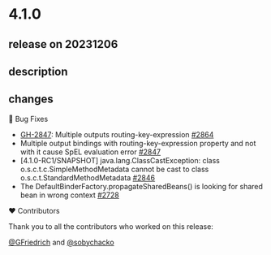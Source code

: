 # 4.1.0

## release on 20231206

## description

## changes

🐞 Bug Fixes

* <a class="issue-link js-issue-link" data-error-text="Failed to load title" data-id="1986946553" data-permission-text="Title is private" data-url="https://github.com/spring-cloud/spring-cloud-stream/issues/2847" data-hovercard-type="issue" data-hovercard-url="/spring-cloud/spring-cloud-stream/issues/2847/hovercard" href="https://github.com/spring-cloud/spring-cloud-stream/issues/2847">GH-2847</a>: Multiple outputs routing-key-expression <a href="https://github.com/spring-cloud/spring-cloud-stream/pull/2864" data-hovercard-type="pull_request" data-hovercard-url="/spring-cloud/spring-cloud-stream/pull/2864/hovercard">#2864</a>
* Multiple output bindings with routing-key-expression property and not with it cause SpEL evaluation error <a href="https://github.com/spring-cloud/spring-cloud-stream/issues/2847" data-hovercard-type="issue" data-hovercard-url="/spring-cloud/spring-cloud-stream/issues/2847/hovercard">#2847</a>
* [4.1.0-RC1/SNAPSHOT] java.lang.ClassCastException: class o.s.c.t.c.SimpleMethodMetadata cannot be cast to class o.s.c.t.StandardMethodMetadata <a href="https://github.com/spring-cloud/spring-cloud-stream/issues/2846" data-hovercard-type="issue" data-hovercard-url="/spring-cloud/spring-cloud-stream/issues/2846/hovercard">#2846</a>
* The DefaultBinderFactory.propagateSharedBeans() is looking for shared bean in wrong context <a href="https://github.com/spring-cloud/spring-cloud-stream/issues/2728" data-hovercard-type="issue" data-hovercard-url="/spring-cloud/spring-cloud-stream/issues/2728/hovercard">#2728</a>

❤️ Contributors

Thank you to all the contributors who worked on this release:

<a class="user-mention notranslate" data-hovercard-type="user" data-hovercard-url="/users/GFriedrich/hovercard" data-octo-click="hovercard-link-click" data-octo-dimensions="link_type:self" href="https://github.com/GFriedrich">@GFriedrich</a> and <a class="user-mention notranslate" data-hovercard-type="user" data-hovercard-url="/users/sobychacko/hovercard" data-octo-click="hovercard-link-click" data-octo-dimensions="link_type:self" href="https://github.com/sobychacko">@sobychacko</a>

